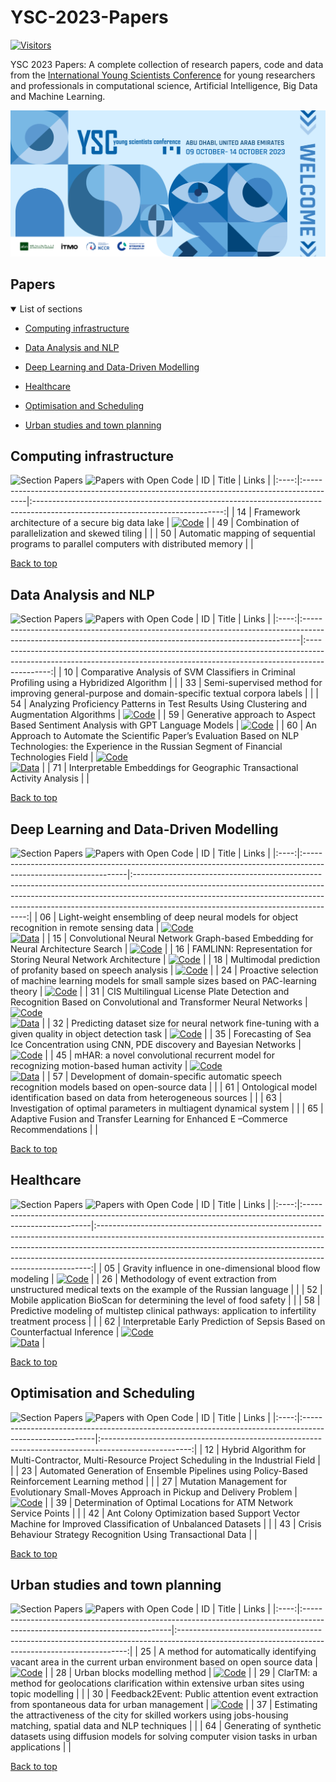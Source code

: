 # YSC-2023-Papers

[![Visitors](https://api.visitorbadge.io/api/combined?path=https%3A%2F%2Fgithub.com%2Fitmo-ai%2FYSC-2023-Papers&countColor=%23263759&style=plastic)](https://visitorbadge.io/status?path=https%3A%2F%2Fgithub.com%2Fitmo-ai%2FYSC-2023-Papers)

YSC 2023 Papers: A complete collection of research papers, code and data from the [International Young Scientists Conference](https://ysc.actcognitive.org/) for young researchers and professionals in computational science, Artificial Intelligence, Big Data and Machine Learning.

[![logo image](./img/logo.jpg)](https://ysc.actcognitive.org/)

## Papers

<details open>
<summary>List of sections<a id="sections"></a></summary>

- [Computing infrastructure](#computing-infrastructure)

- [Data Analysis and NLP](#data-analysis-and-nlp)

- [Deep Learning and Data-Driven Modelling](#deep-learning-and-data-driven-modelling)

- [Healthcare](#healthcare)

- [Optimisation and Scheduling](#optimisation-and-scheduling)

- [Urban studies and town planning](#urban-studies-and-town-planning)

</details>

## Computing infrastructure

![Section Papers](https://img.shields.io/badge/Section%20Papers-3-42BA16) ![Papers with Open Code](https://img.shields.io/badge/Papers%20with%20Open%20Code-1-1D7FBF)
|  ID  | Title                                                                                  |                                                             Links                                                             |
|:----:|:---------------------------------------------------------------------------------------|:-----------------------------------------------------------------------------------------------------------------------------:|
|  14  | Framework architecture of a secure big data lake                                       | [![Code](https://img.shields.io/badge/Code-159957.svg)](https://github.com/IcyAltair/Pet-projects/tree/main/SDLAF_dashboards) |
|  49  | Combination of parallelization and skewed tiling                                       |                                                                                                                               |
|  50  | Automatic mapping of sequential programs to parallel computers with distributed memory |                                                                                                                               |

[Back to top](#papers)

## Data Analysis and NLP

![Section Papers](https://img.shields.io/badge/Section%20Papers-6-42BA16) ![Papers with Open Code](https://img.shields.io/badge/Papers%20with%20Open%20Code-3-1D7FBF)
|  ID  | Title                                                                                                                                                      |                                                                                   Links                                                                                    |
|:----:|:-----------------------------------------------------------------------------------------------------------------------------------------------------------|:--------------------------------------------------------------------------------------------------------------------------------------------------------------------------:|
|  10  | Comparative Analysis of SVM Classifiers in Criminal Profiling using a Hybridized Algorithm                                                                 |                                                                                                                                                                            |
|  33  | Semi-supervised method for improving general-purpose and domain-specific textual corpora labels                                                            |                                                                                                                                                                            |
|  54  | Analyzing Proficiency Patterns in Test Results Using Clustering and Augmentation Algorithms                                                                |                              [![Code](https://img.shields.io/badge/Code-159957.svg)](https://github.com/kdeviatiarova/PROCEDIA-YSC-APPTRUCAA)                              |
|  59  | Generative approach to Aspect Based Sentiment Analysis with GPT Language Models                                                                            |                                        [![Code](https://img.shields.io/badge/Code-159957.svg)](https://github.com/stas1f1/gpt-aste)                                        |
|  60  | An Approach to Automate the Scientific Paper’s Evaluation Based on NLP Technologies: the Experience in the Russian Segment of Financial Technologies Field | [![Code](https://img.shields.io/badge/Code-159957.svg)](https://shorturl.at/fzEG7)<br />[![Data](https://img.shields.io/badge/Data-20BEFF.svg)](https://shorturl.at/lovxA) |
|  71  | Interpretable Embeddings for Geographic Transactional Activity Analysis                                                                                    |                                                                                                                                                                            |

[Back to top](#papers)

## Deep Learning and Data-Driven Modelling

![Section Papers](https://img.shields.io/badge/Section%20Papers-13-42BA16) ![Papers with Open Code](https://img.shields.io/badge/Papers%20with%20Open%20Code-9-1D7FBF)
|  ID  | Title                                                                                                           |                                                                                                                                             Links                                                                                                                                             |
|:----:|:----------------------------------------------------------------------------------------------------------------|:---------------------------------------------------------------------------------------------------------------------------------------------------------------------------------------------------------------------------------------------------------------------------------------------:|
|  06  | Light-weight ensembling of deep neural models for object recognition in remote sensing data                     |                               [![Code](https://img.shields.io/badge/Code-159957.svg)](https://github.com/ITMO-NSS-team/LightObjRecEnsembler)<br />[![Data](https://img.shields.io/badge/Data-20BEFF.svg)](https://github.com/chaozhong2010/VHR-10_dataset_coco)                               |
|  15  | Convolutional Neural Network Graph-based Embedding for Neural Architecture Search                               |                                                                                           [![Code](https://img.shields.io/badge/Code-159957.svg)](https://github.com/Turukmokto/GraphEmbedding-dev)                                                                                           |
|  16  | FAMLINN: Representation for Storing Neural Network Architecture                                                 |                                                                                                [![Code](https://img.shields.io/badge/Code-159957.svg)](https://github.com/IvanMaslov/famlinn)                                                                                                 |
|  18  | Multimodal prediction of profanity based on speech analysis                                                     |                                                                                          [![Code](https://img.shields.io/badge/Code-159957.svg)](https://github.com/expertspec/profanity-predictor)                                                                                           |
|  24  | Proactive selection of machine learning models for small sample sizes based on PAC-learning theory              |                                                                                     [![Code](https://img.shields.io/badge/Code-159957.svg)](https://github.com/Anna-Pinewood/Ischemic_Stroke_Prediction)                                                                                      |
|  31  | CIS Multilingual License Plate Detection and Recognition Based on Convolutional and Transformer Neural Networks |                                                        [![Code](https://img.shields.io/badge/Code-159957.svg)](https://github.)<br />[![Data](https://img.shields.io/badge/Data-20BEFF.svg)](https://github.com/ria-com/nomeroff-net)                                                         |
|  32  | Predicting dataset size for neural network fine-tuning with a given quality in object detection task            |                                                                                       [![Code](https://img.shields.io/badge/Code-159957.svg)](https://github.com/phoenix-1202/Predicting-dataset-size)                                                                                        |
|  35  | Forecasting of Sea Ice Concentration using CNN, PDE discovery and Bayesian Networks                             |                                                                                 [![Code](https://img.shields.io/badge/Code-159957.svg)](https://github.com/ITMO-NSS-team/ice-concentration-prediction-paper)                                                                                  |
|  45  | mHAR: a novel convolutional recurrent model for recognizing motion-based human activity                         | [![Code](https://img.shields.io/badge/Code-159957.svg)](https://github.com/prabhatkumar13/mHAR-a-novel-convolutional-recurrent-model-for-recognizing-motion-based-human-activity)<br />[![Data](https://img.shields.io/badge/Data-20BEFF.svg)](https://www.cis.fordham.edu/wisdm/dataset.php) |
|  57  | Development of domain-specific automatic speech recognition models based on open-source data                    |                                                                                                                                                                                                                                                                                               |
|  61  | Ontological model identification based on data from heterogeneous sources                                       |                                                                                                                                                                                                                                                                                               |
|  63  | Investigation of optimal parameters in multiagent dynamical system                                              |                                                                                                                                                                                                                                                                                               |
|  65  | Adaptive Fusion and Transfer Learning for Enhanced E –Commerce Recommendations                                  |                                                                                                                                                                                                                                                                                               |

[Back to top](#papers)

## Healthcare

![Section Papers](https://img.shields.io/badge/Section%20Papers-5-42BA16) ![Papers with Open Code](https://img.shields.io/badge/Papers%20with%20Open%20Code-2-1D7FBF)
|  ID  | Title                                                                                                  |                                                                                                                                                         Links                                                                                                                                                          |
|:----:|:-------------------------------------------------------------------------------------------------------|:----------------------------------------------------------------------------------------------------------------------------------------------------------------------------------------------------------------------------------------------------------------------------------------------------------------------:|
|  05  | Gravity influence in one-dimensional blood flow modeling                                               |                                                                                                   [![Code](https://img.shields.io/badge/Code-159957.svg)](https://github.com/ITMO-MMRM-lab/Complex_bloodflow_model)                                                                                                    |
|  26  | Methodology of event extraction from unstructured medical texts on the example of the Russian language |                                                                                                                                                                                                                                                                                                                        |
|  52  | Mobile application BioScan for determining the level of food safety                                    |                                                                                                                                                                                                                                                                                                                        |
|  58  | Predictive modeling of multistep clinical pathways: application to infertility treatment process       |                                                                                                                                                                                                                                                                                                                        |
|  62  | Interpretable Early Prediction of Sepsis Based on Counterfactual Inference                             | [![Code](https://img.shields.io/badge/Code-159957.svg)](https://colab.research.google.com/drive/18cpFuWNliXGtONulvjGD60YF30CiOARl?usp=sharing)<br />[![Data](https://img.shields.io/badge/Data-20BEFF.svg)](https://huggingface.co/datasets/Erick-UM/Sepsis_counterfacual_inference/blob/main/nomiss_tar_train_df.csv) |

[Back to top](#papers)

## Optimisation and Scheduling

![Section Papers](https://img.shields.io/badge/Section%20Papers-6-42BA16) ![Papers with Open Code](https://img.shields.io/badge/Papers%20with%20Open%20Code-1-1D7FBF)
|  ID  | Title                                                                                                   |                                                Links                                                 |
|:----:|:--------------------------------------------------------------------------------------------------------|:----------------------------------------------------------------------------------------------------:|
|  12  | Hybrid Algorithm for Multi-Contractor, Multi-Resource Project Scheduling in the Industrial Field        |                                                                                                      |
|  23  | Automated Generation of Ensemble Pipelines using Policy-Based Reinforcement Learning method             |                                                                                                      |
|  27  | Mutation Management for Evolutionary Small-Moves Approach in Pickup and Delivery Problem                | [![Code](https://img.shields.io/badge/Code-159957.svg)](https://github.com/xeniabaturina/pdp_python) |
|  39  | Determination of Optimal Locations for ATM Network Service Points                                       |                                                                                                      |
|  42  | Ant Colony Optimization based Support Vector Machine for Improved Classification of Unbalanced Datasets |                                                                                                      |
|  43  | Crisis Behaviour Strategy Recognition Using Transactional Data                                          |                                                                                                      |

[Back to top](#papers)

## Urban studies and town planning

![Section Papers](https://img.shields.io/badge/Section%20Papers-6-42BA16) ![Papers with Open Code](https://img.shields.io/badge/Papers%20with%20Open%20Code-3-1D7FBF)
|  ID  | Title                                                                                                                      |                                                                      Links                                                                      |
|:----:|:---------------------------------------------------------------------------------------------------------------------------|:-----------------------------------------------------------------------------------------------------------------------------------------------:|
|  25  | A method for automatically identifying vacant area in the current urban environment based on open source data              |                          [![Code](https://img.shields.io/badge/Code-159957.svg)](https://github.com/Mvin8/vacant_land)                          |
|  28  | Urban blocks modelling method                                                                                              | [![Code](https://img.shields.io/badge/Code-159957.svg)](https://github.com/iduprojects/masterplanning/tree/main/masterplan_tools/method/blocks) |
|  29  | ClarTM: a method for geolocations clarification within extensive urban sites using topic modelling                         |                                                                                                                                                 |
|  30  | Feedback2Event: Public attention event extraction from spontaneous data for urban management                               |     [![Code](https://img.shields.io/badge/Code-159957.svg)](https://github.com/Text-Analytics/SOIKA/tree/ysc_conference_code/ysc_examples)      |
|  37  | Estimating the attractiveness of the city for skilled workers using jobs-housing matching, spatial data and NLP techniques |                                                                                                                                                 |
|  64  | Generating of synthetic datasets using diffusion models for solving computer vision tasks in urban applications            |                                                                                                                                                 |

[Back to top](#papers)

